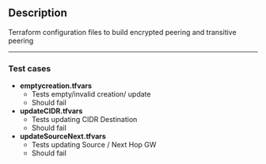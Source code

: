 Description
---
  Terraform configuration files to build encrypted peering and transitive peering

---
### Test cases
* **emptycreation.tfvars**
  * Tests empty/invalid creation/ update
  * Should fail
* **updateCIDR.tfvars**
  * Tests updating CIDR Destination
  * Should fail
* **updateSourceNext.tfvars**
  * Tests updating Source / Next Hop GW
  * Should fail
